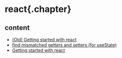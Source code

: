 ﻿
# react{.chapter}

## content

- [(Old) Getting started with react](old_getting_started.md)
- [find mismatched getters and setters (for useState)](find_mismatched_getters_setters.md)
- [Getting started with react](getting_started.md)
